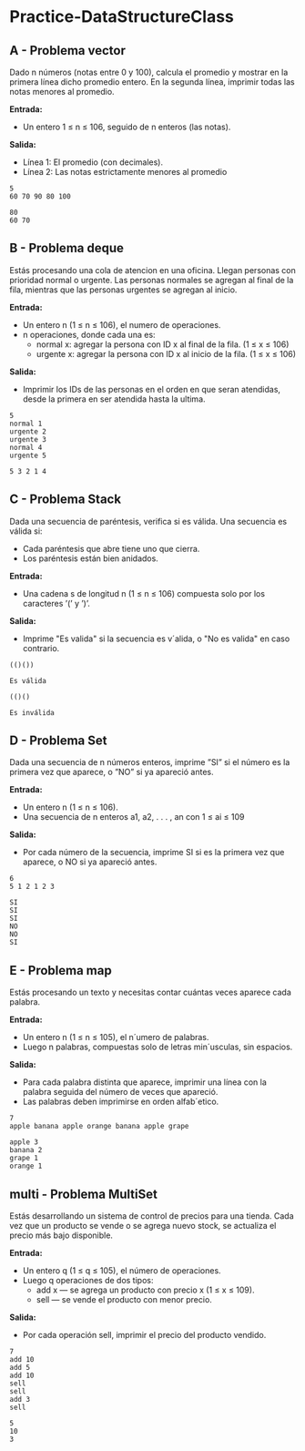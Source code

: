 # Practice-DataStructureClass

## A - Problema vector

Dado n números (notas entre 0 y 100), calcula el promedio y mostrar en la primera línea dicho promedio entero. En la segunda línea, imprimir todas las notas menores al promedio.

**Entrada:**

- Un entero 1 ≤ n ≤ 106, seguido de n enteros (las notas).

**Salida:**

- Línea 1: El promedio (con decimales).
- Línea 2: Las notas estrictamente menores al promedio

```Entrada:
5
60 70 90 80 100
```

```Salida:
80
60 70
```

## B - Problema deque

Estás procesando una cola de atencion en una oficina. Llegan personas con prioridad normal o urgente. Las personas normales se agregan al final de la fila, mientras que las personas urgentes se agregan al inicio.

**Entrada:**

- Un entero n (1 ≤ n ≤ 106), el numero de operaciones.
- n operaciones, donde cada una es:
  - normal x: agregar la persona con ID x al final de la fila. (1 ≤ x ≤ 106)
  - urgente x: agregar la persona con ID x al inicio de la fila. (1 ≤ x ≤ 106)

**Salida:**

- Imprimir los IDs de las personas en el orden en que seran atendidas, desde la primera en ser atendida hasta la ultima.

```Entrada:
5
normal 1
urgente 2
urgente 3
normal 4
urgente 5
```

```Salida:
5 3 2 1 4
```

## C - Problema Stack

Dada una secuencia de paréntesis, verifica si es válida. Una secuencia es válida si:

- Cada paréntesis que abre tiene uno que cierra.
- Los paréntesis están bien anidados.

**Entrada:**

- Una cadena s de longitud n (1 ≤ n ≤ 106) compuesta solo por los caracteres ’(’ y ’)’.

**Salida:**

- Imprime "Es valida" si la secuencia es v´alida, o "No es valida" en caso contrario.

```Entrada:
(()())
```

```Salida:
Es válida
```

```Entrada:
(()()
```

```Salida:
Es inválida
```

## D - Problema Set

Dada una secuencia de n números enteros, imprime ”SI” si el número es la primera vez que aparece, o ”NO” si ya apareció antes.

**Entrada:**

- Un entero n (1 ≤ n ≤ 106).
- Una secuencia de n enteros a1, a2, . . . , an con 1 ≤ ai ≤ 109

**Salida:**

- Por cada número de la secuencia, imprime SI si es la primera vez que aparece, o NO si ya apareció antes.

```Entrada:
6
5 1 2 1 2 3
```

```Salida:
SI
SI
SI
NO
NO
SI
```

## E - Problema map

Estás procesando un texto y necesitas contar cuántas veces aparece cada palabra.

**Entrada:**

- Un entero n (1 ≤ n ≤ 105), el n´umero de palabras.
- Luego n palabras, compuestas solo de letras min´usculas, sin espacios.

**Salida:**

- Para cada palabra distinta que aparece, imprimir una línea con la palabra seguida del número de veces que apareció.
- Las palabras deben imprimirse en orden alfab´etico.

```Entrada:
7
apple banana apple orange banana apple grape
```

```Salida:
apple 3
banana 2
grape 1
orange 1
```

## multi - Problema MultiSet

Estás desarrollando un sistema de control de precios para una tienda. Cada vez que un producto se vende o se agrega nuevo stock, se actualiza el precio más bajo disponible.

**Entrada:**

- Un entero q (1 ≤ q ≤ 105), el número de operaciones.
- Luego q operaciones de dos tipos:
  - add x — se agrega un producto con precio x (1 ≤ x ≤ 109).
  - sell — se vende el producto con menor precio.

**Salida:**

- Por cada operación sell, imprimir el precio del producto vendido.

```Entrada:
7
add 10
add 5
add 10
sell
sell
add 3
sell
```

```Salida:
5
10
3
```
